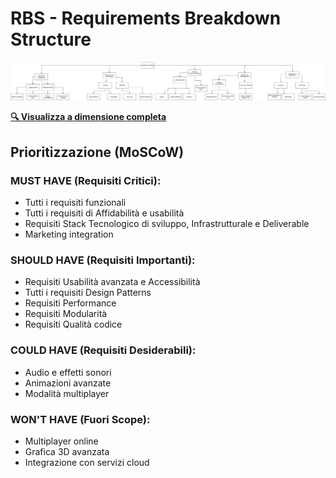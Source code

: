 # RBS - Requirements Breakdown Structure

![RBS](../img/ReqBS.png)

**[🔍 Visualizza a dimensione completa](../img/ReqBS.png)**

## Prioritizzazione (MoSCoW)

### **MUST HAVE (Requisiti Critici):**
* Tutti i requisiti funzionali 
* Tutti i requisiti di Affidabilità e usabilità
* Requisiti Stack Tecnologico di sviluppo, Infrastrutturale e Deliverable
* Marketing integration

### **SHOULD HAVE (Requisiti Importanti):**
* Requisiti Usabilità avanzata e Accessibilità
* Tutti i requisiti Design Patterns
* Requisiti Performance
* Requisiti Modularità
* Requisiti Qualità codice

### **COULD HAVE (Requisiti Desiderabili):**
* Audio e effetti sonori
* Animazioni avanzate
* Modalità multiplayer

### **WON'T HAVE (Fuori Scope):**
* Multiplayer online
* Grafica 3D avanzata
* Integrazione con servizi cloud